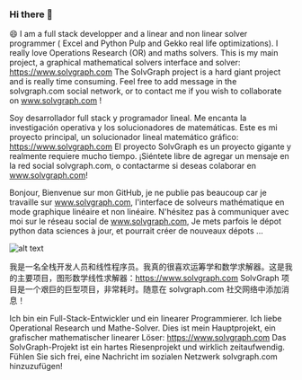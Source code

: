 ### Hi there 👋

😄  I am a full stack developper and a linear and non linear solver programmer ( Excel and Python Pulp and Gekko real life optimizations).
I really love Operations Research (OR) and maths solvers.
This is my main project, a graphical mathematical  solvers interface and solver:
https://www.solvgraph.com
The SolvGraph project is a hard giant project and is really time consuming.
Feel free to add message in the solvgraph.com social network, or to contact me if you wish to collaborate on www.solvgraph.com !

Soy desarrollador full stack y programador lineal. Me encanta la investigación operativa y los solucionadores de matemáticas. Este es mi proyecto principal, un solucionador lineal matemático gráfico: https://www.solvgraph.com El proyecto SolvGraph es un proyecto gigante y realmente requiere mucho tiempo. ¡Siéntete libre de agregar un mensaje en la red social solvgraph.com, o contactarme si deseas colaborar en www.solvgraph.com!


Bonjour, Bienvenue sur mon GitHub, je ne publie pas beaucoup car je travaille sur www.solvgraph.com,
l'interface de solveurs mathématique en mode graphique linéaire et non linéaire. N'hésitez pas à communiquer avec moi sur le réseau social de www.solvgraph.com,
Je mets parfois le dépot python data sciences à jour, et pourrait créer de nouveaux dépots  ...


![alt text](http://www.solvgraph.com/static/img/output-onlinepngtools.213abb5a.png)

我是一名全栈开发人员和线性程序员。我真的很喜欢运筹学和数学求解器。这是我的主要项目，图形数学线性求解器：https://www.solvgraph.com SolvGraph 项目是一个艰巨的巨型项目，非常耗时。随意在 solvgraph.com 社交网络中添加消息！

Ich bin ein Full-Stack-Entwickler und ein linearer Programmierer. Ich liebe Operational Research und Mathe-Solver. Dies ist mein Hauptprojekt, ein grafischer mathematischer linearer Löser: https://www.solvgraph.com Das SolvGraph-Projekt ist ein hartes Riesenprojekt und wirklich zeitaufwendig. Fühlen Sie sich frei, eine Nachricht im sozialen Netzwerk solvgraph.com hinzuzufügen!
